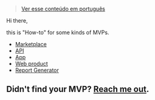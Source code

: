 > [Ver esse conteúdo em português](./pt-br)

Hi there,

this is "How-to" for some kinds of MVPs. 

  * [Marketplace](./marketplace)
  * [API](./api)
  * [App](./app)
  * [Web product](./web-product)
  * [Report Generator](./report-generator)
  
  
## Didn't find your MVP? [Reach me out](https://twitter.com/efremfilho).
